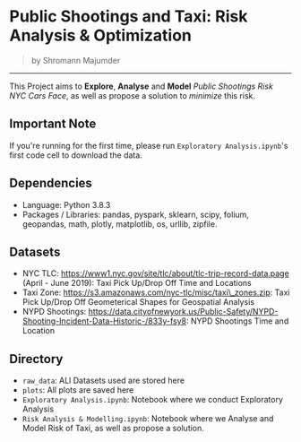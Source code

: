 # Public Shootings and Taxi: Risk Analysis & Optimization
> by Shromann Majumder
---
This Project aims to **Explore**, **Analyse** and **Model** *Public Shootings Risk NYC Cars Face*, as well as propose a solution to *minimize* this risk. 

## Important Note
If you're running for the first time, please run `Exploratory Analysis.ipynb`'s first code cell to download the data.

## Dependencies
- Language: Python 3.8.3
- Packages / Libraries: pandas, pyspark, sklearn, scipy, folium, geopandas, math, plotly, matplotlib, os, urllib, zipfile. 

## Datasets
- NYC TLC: https://www1.nyc.gov/site/tlc/about/tlc-trip-record-data.page (April - June 2019): Taxi Pick Up/Drop Off Time and Locations 
- Taxi Zone: https://s3.amazonaws.com/nyc-tlc/misc/taxi\_zones.zip: Taxi Pick Up/Drop Off Geometerical Shapes for Geospatial Analysis
- NYPD Shootings: https://data.cityofnewyork.us/Public-Safety/NYPD-Shooting-Incident-Data-Historic-/833y-fsy8: NYPD Shootings Time and Location

## Directory
- `raw_data`: ALl Datasets used are stored here
- `plots`: All plots are saved here
- `Exploratory Analysis.ipynb`: Notebook where we conduct Exploratory Analysis
- `Risk Analysis & Modelling.ipynb`: Notebook where we Analyse and Model Risk of Taxi, as well as propose a solution.
